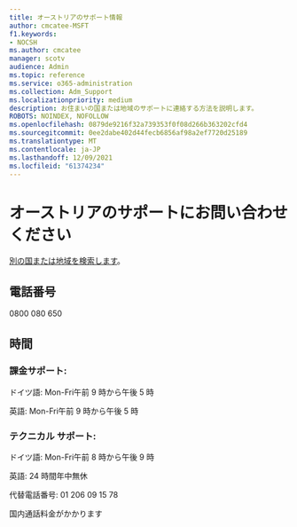 ```yaml
---
title: オーストリアのサポート情報
author: cmcatee-MSFT
f1.keywords:
- NOCSH
ms.author: cmcatee
manager: scotv
audience: Admin
ms.topic: reference
ms.service: o365-administration
ms.collection: Adm_Support
ms.localizationpriority: medium
description: お住まいの国または地域のサポートに連絡する方法を説明します。
ROBOTS: NOINDEX, NOFOLLOW
ms.openlocfilehash: 0879de9216f32a739353f0f08d266b363202cfd4
ms.sourcegitcommit: 0ee2dabe402d44fecb6856af98a2ef7720d25189
ms.translationtype: MT
ms.contentlocale: ja-JP
ms.lasthandoff: 12/09/2021
ms.locfileid: "61374234"
---
```

# <a name="contact-support-for-austria"></a>オーストリアのサポートにお問い合わせください

[別の国または地域を検索します](../get-help-support.md)。

## <a name="phone-number"></a>電話番号
0800 080 650

## <a name="hours"></a>時間
### <a name="billing-support"></a>課金サポート:

ドイツ語: Mon-Fri午前 9 時から午後 5 時

英語: Mon-Fri午前 9 時から午後 5 時

### <a name="technical-support"></a>テクニカル サポート:

ドイツ語: Mon-Fri午前 8 時から午後 9 時

英語: 24 時間年中無休

代替電話番号: 01 206 09 15 78

国内通話料金がかかります
